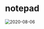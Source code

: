 # notepad

![2020-08-06](https://user-images.githubusercontent.com/42165170/89524749-1456b000-d820-11ea-80b3-9eed54c36159.png)
